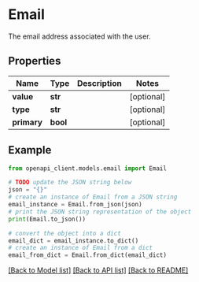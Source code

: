 # Email

The email address associated with the user.

## Properties

Name | Type | Description | Notes
------------ | ------------- | ------------- | -------------
**value** | **str** |  | [optional] 
**type** | **str** |  | [optional] 
**primary** | **bool** |  | [optional] 

## Example

```python
from openapi_client.models.email import Email

# TODO update the JSON string below
json = "{}"
# create an instance of Email from a JSON string
email_instance = Email.from_json(json)
# print the JSON string representation of the object
print(Email.to_json())

# convert the object into a dict
email_dict = email_instance.to_dict()
# create an instance of Email from a dict
email_from_dict = Email.from_dict(email_dict)
```
[[Back to Model list]](../README.md#documentation-for-models) [[Back to API list]](../README.md#documentation-for-api-endpoints) [[Back to README]](../README.md)


